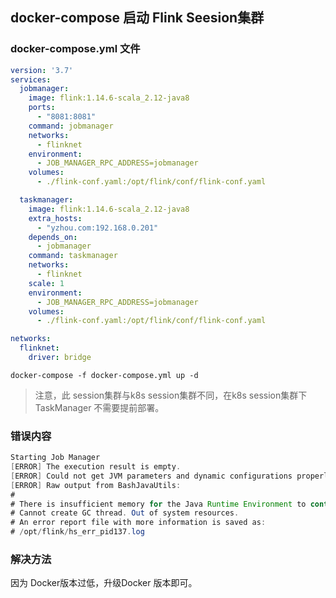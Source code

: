 ## docker-compose 启动 Flink Seesion集群

### docker-compose.yml 文件 
```yml
version: '3.7'
services:
  jobmanager:
    image: flink:1.14.6-scala_2.12-java8
    ports:
      - "8081:8081"
    command: jobmanager
    networks:
      - flinknet
    environment:
      - JOB_MANAGER_RPC_ADDRESS=jobmanager
    volumes:
      - ./flink-conf.yaml:/opt/flink/conf/flink-conf.yaml

  taskmanager:
    image: flink:1.14.6-scala_2.12-java8
    extra_hosts:
      - "yzhou.com:192.168.0.201"
    depends_on:
      - jobmanager
    command: taskmanager
    networks:
      - flinknet
    scale: 1
    environment:
      - JOB_MANAGER_RPC_ADDRESS=jobmanager
    volumes:
      - ./flink-conf.yaml:/opt/flink/conf/flink-conf.yaml

networks:
  flinknet:
    driver: bridge
```

```shell
docker-compose -f docker-compose.yml up -d  
```

>注意，此 session集群与k8s session集群不同，在k8s session集群下 TaskManager 不需要提前部署。    

### 错误内容    
```java
Starting Job Manager
[ERROR] The execution result is empty.
[ERROR] Could not get JVM parameters and dynamic configurations properly.
[ERROR] Raw output from BashJavaUtils:
#
# There is insufficient memory for the Java Runtime Environment to continue.
# Cannot create GC thread. Out of system resources.
# An error report file with more information is saved as:
# /opt/flink/hs_err_pid137.log  
```

### 解决方法    
因为 Docker版本过低，升级Docker 版本即可。    